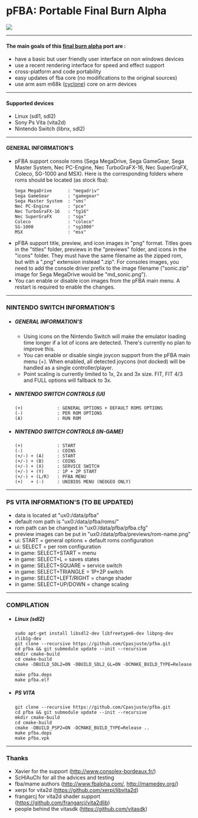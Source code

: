 pFBA: Portable Final Burn Alpha
===============================

![](https://github.com/Cpasjuste/pfba/raw/master/pfba/data/screenshot.png)

-----

#### The main goals of this [final burn alpha](http://www.fbalpha.com/) port are :

- have a basic but user friendly user interface on non windows devices
- use a recent rendering interface for speed and effect support
- cross-platform and code portability
- easy updates of fba core (no modifications to the original sources)
- use arm asm m68k ([cyclone](https://github.com/notaz/cyclone68000)) core on arm devices

-----

#### Supported devices

- Linux (sdl1, sdl2)
- Sony Ps Vita (vita2d)
- Nintendo Switch (libnx, sdl2)

-----

#### GENERAL INFORMATION'S

- pFBA support console roms (Sega MegaDrive, Sega GameGear, Sega Master System, Nec PC-Engine, Nec TurboGraFX-16, Nec SuperGraFX, Coleco, SG-1000 and MSX). Here is the corresponding folders where roms should be located (as stock fba):
    ```
    Sega MegaDrive      : "megadriv"
    Sega GameGear       : "gamegear"
    Sega Master System  : "sms"
    Nec PC-Engine       : "pce"
    Nec TurboGraFX-16   : "tg16"
    Nec SuperGraFX      : "sgx"
    Coleco              : "coleco"
    SG-1000             : "sg1000"
    MSX                 : "msx"
    ```
- pFBA support title, preview, and icon images in "png" format. Titles goes in the "titles" folder, previews in the "previews" folder, and icons in the "icons" folder. They must have the same filename as the zipped rom, but with a ".png" extension instead ".zip". For consoles images, you need to add the console driver prefix to the image filename ("sonic.zip" image for Sega MegaDrive would be "md_sonic.png").
- You can enable or disable icon images from the pFBA main menu. A restart is required to enable the changes.

-----

### NINTENDO SWITCH INFORMATION'S

* ##### GENERAL INFORMATION'S
    * Using icons on the Nintendo Switch will make the emulator loading time longer if a lot of icons are detected. There's currently no plan to improve this.
    * You can enable or disable single joycon support from the pFBA main menu (+). When enabled, all detected joycons (not docked) will be handled as a single controller/player.
    * Point scaling is currently limited to 1x, 2x and 3x size. FIT, FIT 4/3 and FULL options will fallback to 3x.

* ##### NINTENDO SWITCH CONTROLS (UI)
   ```
   (+)             : GENERAL OPTIONS + DEFAULT ROMS OPTIONS
   (-)             : PER ROM OPTIONS
   (A)             : RUN ROM
   ```

* ##### NINTENDO SWITCH CONTROLS (IN-GAME)
   ```
   (+)             : START
   (-)             : COINS
   (+/-) + (A)     : START
   (+/-) + (B)     : COINS
   (+/-) + (X)     : SERVICE SWITCH
   (+/-) + (Y)     : 1P + 2P START
   (+/-) + (L/R)   : PFBA MENU
   (+)   + (-)     : UNIBIOS MENU (NEOGEO ONLY)
   ```

-----

### PS VITA INFORMATION'S (TO BE UPDATED)

- data is located at "ux0:/data/pfba"
- default rom path is "ux0:/data/pfba/roms/"
- rom path can be changed in "ux0:/data/pfba/pfba.cfg"
- preview images can be put in "ux0:/data/pfba/previews/rom-name.png"
- ui: START = general options + default roms configuration
- ui: SELECT = per rom configuration
- in game: SELECT+START = menu
- in game: SELECT+L = saves states
- in game: SELECT+SQUARE = service switch
- in game: SELECT+TRIANGLE = 1P+2P switch
- in game: SELECT+LEFT/RIGHT = change shader
- in game: SELECT+UP/DOWN = change scaling

----

### COMPILATION

* ##### Linux (sdl2)
   ```
   sudo apt-get install libsdl2-dev libfreetype6-dev libpng-dev zlib1g-dev
   git clone --recursive https://github.com/Cpasjuste/pfba.git
   cd pfba && git submodule update --init --recursive
   mkdir cmake-build
   cd cmake-build
   cmake -DBUILD_SDL2=ON -DBUILD_SDL2_GL=ON -DCMAKE_BUILD_TYPE=Release ..
   make pfba.deps
   make pfba.elf
   ```

* ##### PS VITA
   ```
   git clone --recursive https://github.com/Cpasjuste/pfba.git
   cd pfba && git submodule update --init --recursive
   mkdir cmake-build
   cd cmake-build
   cmake -DBUILD_PSP2=ON -DCMAKE_BUILD_TYPE=Release ..
   make pfba.deps
   make pfba.vpk
   ```

-----

### Thanks
- Xavier for the support (http://www.consolex-bordeaux.fr/)
- ScHlAuChi for all the advices and testing
- fba/mame authors (http://www.fbalpha.com/, http://mamedev.org/)
- xerpi for vita2d (https://github.com/xerpi/libvita2d)
- frangarcj for vita2d shader support (https://github.com/frangarcj/vita2dlib)
- people behind the vitasdk (https://github.com/vitasdk)
